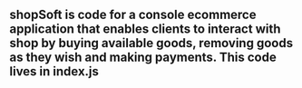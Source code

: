 ## shopSoft is  code for a console ecommerce application  that enables clients to interact with shop by buying available goods, removing goods as they wish and making payments. This code lives in index.js
